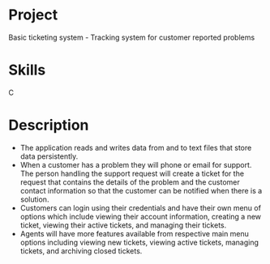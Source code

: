 # Project
 Basic ticketing system - Tracking system for customer reported problems

# Skills
 C

# Description
- The application reads and writes data from and to text files that store data persistently.
- When a customer has a problem they will phone or email for support. The person handling the support request will create a ticket for the request that contains the details of the problem and the customer contact information so that the customer can be notified when there is a solution.
- Customers can login using their credentials and have their own menu of options which include viewing their account information, creating a new ticket, viewing their active tickets, and managing their tickets.
- Agents will have more features available from respective main menu options including viewing new tickets, viewing active tickets, managing tickets, and archiving closed tickets.
